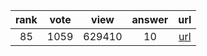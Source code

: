 
| rank | vote | view | answer | url |
|:-:|:-:|:-:|:-:|:-:|
|85|1059|629410|10| [url](http://stackoverflow.com/questions/1747817/create-a-dictionary-with-list-comprehension-in-python) |
